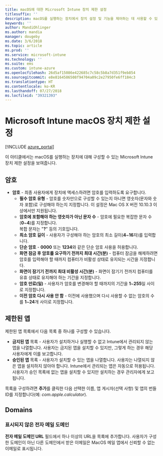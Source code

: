 ```yaml
---
title: macOS에 대한 Microsoft Intune 장치 제한 설정
titlesuffix: ''
description: macOS를 실행하는 장치에서 장치 설정 및 기능을 제어하는 데 사용할 수 있는 Intune 설정을 알아봅니다.
keywords: ''
author: MandiOhlinger
ms.author: mandia
manager: dougeby
ms.date: 3/6/2018
ms.topic: article
ms.prod: ''
ms.service: microsoft-intune
ms.technology: ''
ms.suite: ems
ms.custom: intune-azure
ms.openlocfilehash: 26d5af15086e422685c7c58c5b8a7d351f9eb854
ms.sourcegitcommit: e8e8164586508f94704a09c2e27950fe6ff184c3
ms.translationtype: HT
ms.contentlocale: ko-KR
ms.lasthandoff: 07/27/2018
ms.locfileid: "39321393"
---
```

# <a name="microsoft-intune-macos-device-restriction-settings"></a>Microsoft Intune macOS 장치 제한 설정

[!INCLUDE [azure_portal](./includes/azure_portal.md)]

이 아티클에서는 macOS를 실행하는 장치에 대해 구성할 수 있는 Microsoft Intune 장치 제한 설정을 보여줍니다.

## <a name="password"></a>암호
-   **암호** - 최종 사용자에게 장치에 액세스하려면 암호를 입력하도록 요구합니다.
    -   **필수 암호 유형** - 암호를 숫자만으로 구성할 수 있는지 아니면 영숫자(문자와 숫자 포함)로 구성해야 하는지 지정합니다. 이 설정은 Mac OS X 버전 10.10.3 이상에서만 지원됩니다.
    -   **암호에 포함해야 하는 영숫자가 아닌 문자 수** - 암호에 필요한 복잡한 문자 수(**0**~**4**)를 지정합니다.<br>복합 문자는 "**?**" 등의 기호입니다.
    -   **최소 암호 길이** - 사용자가 구성해야 하는 암호의 최소 길이(**4**~**16**자)를 입력합니다.
    -   **단순 암호** - **0000** 또는 **1234**와 같은 단순 암호 사용을 허용합니다.
    -   **화면 잠금 후 암호를 요구하기 전까지 최대 시간(분)** - 컴퓨터 잠금을 해제하려면 암호를 입력해야 할 때까지 컴퓨터가 비활성 상태로 유지되는 시간을 지정합니다.
    -   **화면이 잠기기 전까지 최대 비활성 시간(분)** - 화면이 잠기기 전까지 컴퓨터를 유휴 상태로 유지해야 하는 기간을 지정합니다.
    -   **암호 만료(일)** - 사용자가 암호를 변경해야 할 때까지의 기간을 **1**~**255**일 사이로 지정합니다.
    -   **이전 암호 다시 사용 안 함** - 이전에 사용했으며 다시 사용할 수 없는 암호의 수를 **1**~**24**개 사이로 지정합니다.

## <a name="restricted-apps"></a>제한된 앱

제한된 앱 목록에서 다음 목록 중 하나를 구성할 수 있습니다.

- **금지된 앱** 목록 - 사용자가 설치하거나 실행할 수 없고 Intune에서 관리되지 않는 앱을 나열합니다. 사용자는 금지된 앱을 설치할 수 있지만, 그렇게 하는 경우 해당 사용자에게 이를 보고합니다.
- **승인된 앱** 목록 - 사용자가 설치할 수 있는 앱을 나열합니다. 사용자는 나열되지 않은 앱을 설치하지 않아야 합니다. Intune에서 관리되는 앱은 자동으로 허용됩니다. 사용자가 승인 목록에 없는 앱을 설치할 수 있지만 설치하는 경우 관리자에게 보고됩니다.

목록을 구성하려면 **추가**를 클릭한 다음 선택한 이름, 앱 게시자(선택 사항) 및 앱의 번들 ID를 지정합니다(예: *com.apple.calculator*).

## <a name="domains"></a>Domains

### <a name="unmarked-email-domains"></a>표시되지 않은 전자 메일 도메인

**전자 메일 도메인 URL** 필드에서 하나 이상의 URL을 목록에 추가합니다. 사용자가 구성한 도메인이 아닌 다른 도메인에서 받은 이메일은 MacOS 메일 앱에서 신뢰할 수 없는 이메일로 표시됩니다.


